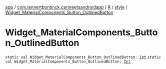 [app](../../../index.md) / [com.lennertbontinck.carmeetsandroidapp](../../index.md) / [R](../index.md) / [style](index.md) / [Widget_MaterialComponents_Button_OutlinedButton](./-widget_-material-components_-button_-outlined-button.md)

# Widget_MaterialComponents_Button_OutlinedButton

`static val Widget_MaterialComponents_Button_OutlinedButton: `[`Int`](https://kotlinlang.org/api/latest/jvm/stdlib/kotlin/-int/index.html)
`static val Widget_MaterialComponents_Button_OutlinedButton: `[`Int`](https://kotlinlang.org/api/latest/jvm/stdlib/kotlin/-int/index.html)